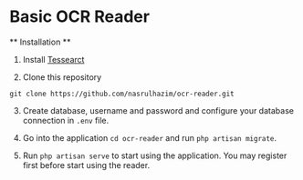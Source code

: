 # Basic OCR Reader

** Installation **

1. Install [Tessearct](https://github.com/tesseract-ocr/tesseract/wiki)

2. Clone this repository

```
git clone https://github.com/nasrulhazim/ocr-reader.git
```

3. Create database, username and password and configure your database connection in `.env` file.

4. Go into the application `cd ocr-reader` and run `php artisan migrate`.

5. Run `php artisan serve` to start using the application. You may register first before start using the reader.